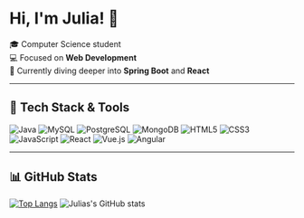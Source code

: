 # Hi, I'm Julia! 👋

🎓 Computer Science student  
💻 Focused on **Web Development**  
🌱 Currently diving deeper into **Spring Boot** and **React**

---

## 🚀 Tech Stack & Tools
![Java](https://img.shields.io/badge/-Java-007396?style=flat&logo=java&logoColor=fff)
![MySQL](https://img.shields.io/badge/-MySQL-4479A1?style=flat&logo=mysql&logoColor=fff)
![PostgreSQL](https://img.shields.io/badge/-PostgreSQL-336791?style=flat&logo=postgresql&logoColor=fff)
![MongoDB](https://img.shields.io/badge/-MongoDB-47A248?style=flat&logo=mongodb&logoColor=fff)
![HTML5](https://img.shields.io/badge/-HTML5-E34F26?style=flat&logo=html5&logoColor=fff)
![CSS3](https://img.shields.io/badge/-CSS3-1572B6?style=flat&logo=css3&logoColor=fff)
![JavaScript](https://img.shields.io/badge/-JavaScript-F7DF1E?style=flat&logo=javascript&logoColor=000)
![React](https://img.shields.io/badge/-React-61DAFB?style=flat&logo=react&logoColor=000)
![Vue.js](https://img.shields.io/badge/-Vue.js-42B883?style=flat&logo=vue.js&logoColor=fff)
![Angular](https://img.shields.io/badge/-Angular-DD0031?style=flat&logo=angular&logoColor=fff)

---

## 📊 GitHub Stats
[![Top Langs](https://github-readme-stats.vercel.app/api/top-langs/?username=juliawel&layout=donut&theme=dracula)](https://github.com/juliawel/github-readme-stats)
![Julias's GitHub stats](https://github-readme-stats.vercel.app/api?username=juliawel&show_icons=true&theme=dracula)

